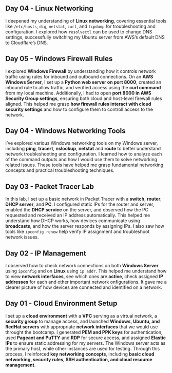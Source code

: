 ## Day 04 - Linux Networking

I deepened my understanding of **Linux networking**, covering essential tools like `/etc/hosts`, `dig`, `netstat`, `curl`, and `tcpdump` for troubleshooting and configuration. I explored how `resolvectl` can be used to change DNS settings, successfully switching my Ubuntu server from AWS’s default DNS to Cloudflare’s DNS. 

## Day 05 - Windows Firewall Rules

I explored **Windows Firewall** by understanding how it controls network traffic using rules for inbound and outbound connections. On an **AWS Windows Server**, I set up a **Python web server on port 8000**, created an inbound rule to allow traffic, and verified access using the **curl command** from my local machine. Additionally, I had to open **port 8000 in AWS Security Group settings**, ensuring both cloud and host-level firewall rules aligned. This helped me grasp **how firewall rules interact with cloud security settings** and how to configure them to controll access to the network.


## Day 04 - Windows Networking Tools

I’ve explored various Windows networking tools on my Windows server, including **ping**, **tracert**, **nslookup**, **netstat** and **route** to better understand network troubleshooting and configuration. I learned how to analyze each of the command outputs and how I would use them to solve networking related issues. These tools have helped me grasp fundamental networking concepts and practical troubleshooting techniques. 


## Day 03 - Packet Tracer Lab

In this lab, I set up a basic network in Packet Tracer with a **switch**, **router**, **DHCP server**, and **PC**. I configured static IPs for the router and server, enabled the **DHCP service** on the server, and observed how the PC requested and received an IP address automatically. This helped me understand how DHCP works, how devices communicate using **broadcasts**, and how the server responds by assigning IPs. I also saw how tools like `ipconfig renew` help verify IP assignment and troubleshoot network issues.


## Day 02 - IP Management


I observed how to check network connections on both **Windows Server** using `ipconfig` and on **Linux** using `ip addr`. This helped me understand how to view **network interfaces**, see which ones are **active**, check assigned **IP addresses** for each and other important network onfigurations. It gave me a clearer picture of how devices are connected and identified on a network.



## Day 01 - Cloud Environment Setup

I set up a **cloud environment** with a **VPC** serving as a virtual network, a **security group** to manage access, and launched **Windows, Ubuntu, and RedHat servers** with appropriate **network interfaces** that we would use throught the bootcamp. I generated **PEM and PPK keys** for authentication, used **Pageant and PuTTY** and **RDP** for secure access, and assigned **Elastic IPs** to ensure static addressing for my servers. The Windows server acts as the primary host, while other instances are used for testing. Through this process, I reinforced **key networking concepts**, including **basic cloud networking, security rules, SSH authentication, and cloud resource management**. 
